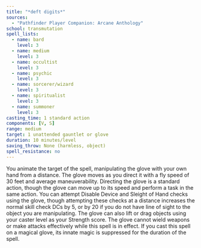 ```yaml
---
title: "*deft digits*"
sources:
  - "Pathfinder Player Companion: Arcane Anthology"
school: transmutation
spell_lists:
  - name: bard
    level: 3
  - name: medium
    level: 3
  - name: occultist
    level: 3
  - name: psychic
    level: 3
  - name: sorcerer/wizard
    level: 3
  - name: spiritualist
    level: 3
  - name: summoner
    level: 3
casting_time: 1 standard action
components: [V, S]
range: medium
target: 1 unattended gauntlet or glove
duration: 10 minutes/level
saving_throw: None (harmless, object)
spell_resistance: no
---
```


You animate the target of the spell, manipulating the glove with your own hand from a distance. The glove moves as you direct it with a fly speed of 30 feet and average maneuverability. Directing the glove is a standard action, though the glove can move up to its speed and perform a task in the same action. You can attempt Disable Device and Sleight of Hand checks using the glove, though attempting these checks at a distance increases the normal skill check DCs by 5, or by 20 if you do not have line of sight to the object you are manipulating. The glove can also lift or drag objects using your caster level as your Strength score. The glove cannot wield weapons or make attacks effectively while this spell is in effect. If you cast this spell on a magical glove, its innate magic is suppressed for the duration of the spell.
